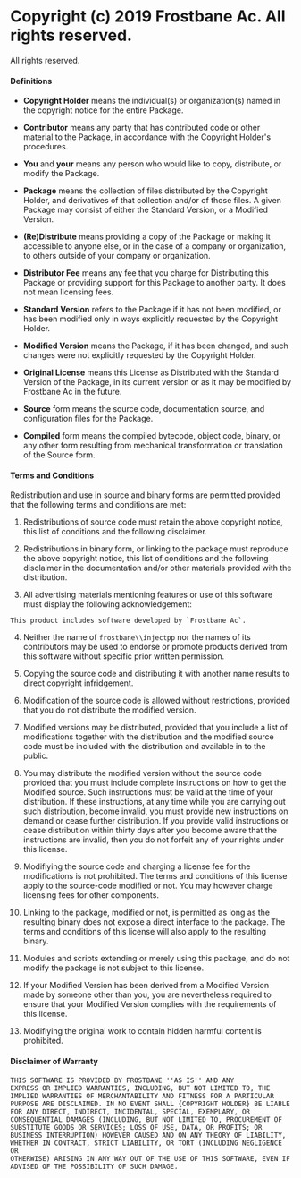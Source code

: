 # Copyright (c) 2019 Frostbane Ac. All rights reserved. #
All rights reserved.

#### Definitions ####

- **Copyright Holder** means the individual(s) or organization(s) named
in the copyright notice for the entire Package.

- **Contributor** means any party that has contributed code or other
material to the Package, in accordance with the Copyright Holder's
procedures.

- **You** and **your** means any person who would like to copy,
distribute, or modify the Package.

- **Package** means the collection of files distributed by the Copyright
Holder, and derivatives of that collection and/or of those files. A
given Package may consist of either the Standard Version, or a Modified
Version.

- **(Re)Distribute** means providing a copy of the Package or making it
accessible to anyone else, or in the case of a company or organization,
to others outside of your company or organization.

- **Distributor Fee** means any fee that you charge for Distributing
this Package or providing support for this Package to another party. It
does not mean licensing fees.

- **Standard Version** refers to the Package if it has not been
modified, or has been modified only in ways explicitly requested by the
Copyright Holder.

- **Modified Version** means the Package, if it has been changed, and
such changes were not explicitly requested by the Copyright Holder.

- **Original License** means this License as Distributed with the
Standard Version of the Package, in its current version or as it may be
modified by Frostbane Ac in the future.

- **Source** form means the source code, documentation source, and
configuration files for the Package.

- **Compiled** form means the compiled bytecode, object code, binary, or
any other form resulting from mechanical transformation or translation
of the Source form.

#### Terms and Conditions ####

Redistribution and use in source and binary forms are permitted provided
that the following terms and conditions are met:

1. Redistributions of source code must retain the above copyright
notice, this list of conditions and the following disclaimer.

2. Redistributions in binary form, or linking to the package must
reproduce the above copyright notice, this list of conditions and the
following disclaimer in the documentation and/or other materials
provided with the distribution.

3. All advertising materials mentioning features or use of this software
must display the following acknowledgement:

```
This product includes software developed by `Frostbane Ac`.
```

4. Neither the name of `frostbane\\injectpp` nor the names of its
contributors may be used to endorse or promote products derived from
this software without specific prior written permission.

5. Copying the source code and distributing it with another name results
to direct copyright infridgement.

6. Modification of the source code is allowed without restrictions,
provided that you do not distribute the modified version.

7. Modified versions may be distributed, provided that you include a
list of modifications together with the distribution and the modified
source code must be included with the distribution and available in
to the public.

8. You may distribute the modified version without the source code
provided that you must include complete instructions on how to get
the Modified source. Such instructions must be valid at the time
of your distribution. If these instructions, at any time while you
are carrying out such distribution, become invalid, you must provide
new instructions on demand or cease further distribution. If you
provide valid instructions or cease distribution within thirty days
after you become aware that the instructions are invalid, then you
do not forfeit any of your rights under this license.

9. Modifiying the source code and charging a license fee for the
modifications is not prohibited. The terms and conditions of this
license apply to the source-code modified or not. You may however charge
licensing fees for other components.

10. Linking to the package, modified or not, is permitted as long as the
resulting binary does not expose a direct interface to the package.
The terms and conditions of this license will also apply to the
resulting binary.

11. Modules and scripts extending or merely using this package, and do
not modify the package is not subject to this license.

12. If your Modified Version has been derived from a Modified Version
made by someone other than you, you are nevertheless required to ensure
that your Modified Version complies with the requirements of this
license.

12. Modifiying the original work to contain hidden harmful content is
prohibited.

#### Disclaimer of Warranty ####

```
THIS SOFTWARE IS PROVIDED BY FROSTBANE ''AS IS'' AND ANY
EXPRESS OR IMPLIED WARRANTIES, INCLUDING, BUT NOT LIMITED TO, THE
IMPLIED WARRANTIES OF MERCHANTABILITY AND FITNESS FOR A PARTICULAR
PURPOSE ARE DISCLAIMED. IN NO EVENT SHALL {COPYRIGHT HOLDER} BE LIABLE
FOR ANY DIRECT, INDIRECT, INCIDENTAL, SPECIAL, EXEMPLARY, OR
CONSEQUENTIAL DAMAGES (INCLUDING, BUT NOT LIMITED TO, PROCUREMENT OF
SUBSTITUTE GOODS OR SERVICES; LOSS OF USE, DATA, OR PROFITS; OR
BUSINESS INTERRUPTION) HOWEVER CAUSED AND ON ANY THEORY OF LIABILITY,
WHETHER IN CONTRACT, STRICT LIABILITY, OR TORT (INCLUDING NEGLIGENCE OR
OTHERWISE) ARISING IN ANY WAY OUT OF THE USE OF THIS SOFTWARE, EVEN IF
ADVISED OF THE POSSIBILITY OF SUCH DAMAGE.
```
